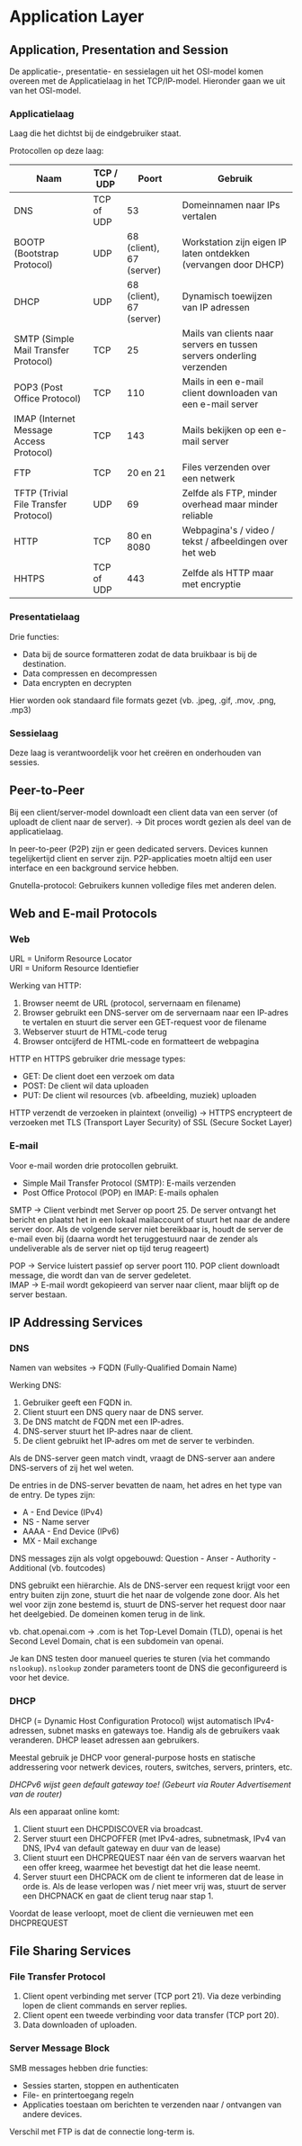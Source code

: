 # Application Layer

## Application, Presentation and Session

De applicatie-, presentatie- en sessielagen uit het OSI-model komen overeen met de Applicatielaag in het TCP/IP-model. Hieronder gaan we uit van het OSI-model.

### Applicatielaag

Laag die het dichtst bij de eindgebruiker staat.

Protocollen op deze laag:

| Naam                                    | TCP / UDP  | Poort                    | Gebruik                                                              |
| --------------------------------------- | ---------- | ------------------------ | -------------------------------------------------------------------- |
| DNS                                     | TCP of UDP | 53                       | Domeinnamen naar IPs vertalen                                        |
| BOOTP (Bootstrap Protocol)              | UDP        | 68 (client), 67 (server) | Workstation zijn eigen IP laten ontdekken (vervangen door DHCP)      |
| DHCP                                    | UDP        | 68 (client), 67 (server) | Dynamisch toewijzen van IP adressen                                  |
| SMTP (Simple Mail Transfer Protocol)    | TCP        | 25                       | Mails van clients naar servers en tussen servers onderling verzenden |
| POP3 (Post Office Protocol)             | TCP        | 110                      | Mails in een e-mail client downloaden van een e-mail server          |
| IMAP (Internet Message Access Protocol) | TCP        | 143                      | Mails bekijken op een e-mail server                                  |
| FTP                                     | TCP        | 20 en 21                 | Files verzenden over een netwerk                                     |
| TFTP (Trivial File Transfer Protocol)   | UDP        | 69                       | Zelfde als FTP, minder overhead maar minder reliable                 |
| HTTP                                    | TCP        | 80 en 8080               | Webpagina's / video / tekst / afbeeldingen over het web              |
| HHTPS                                   | TCP of UDP | 443                      | Zelfde als HTTP maar met encryptie                                   |

### Presentatielaag

Drie functies:

- Data bij de source formatteren zodat de data bruikbaar is bij de destination.
- Data compressen en decompressen
- Data encrypten en decrypten

Hier worden ook standaard file formats gezet (vb. .jpeg, .gif, .mov, .png, .mp3)

### Sessielaag

Deze laag is verantwoordelijk voor het creëren en onderhouden van sessies.

## Peer-to-Peer

Bij een client/server-model downloadt een client data van een server (of uploadt de client naar de server). -> Dit proces wordt gezien als deel van de applicatielaag.

In peer-to-peer (P2P) zijn er geen dedicated servers. Devices kunnen tegelijkertijd client en server zijn. P2P-applicaties moetn altijd een user interface en een background service hebben.

Gnutella-protocol: Gebruikers kunnen volledige files met anderen delen.

## Web and E-mail Protocols

### Web

URL = Uniform Resource Locator <br>
URI = Uniform Resource Identiefier

Werking van HTTP:

1. Browser neemt de URL (protocol, servernaam en filename)
2. Browser gebruikt een DNS-server om de servernaam naar een IP-adres te vertalen en stuurt die server een GET-request voor de filename
3. Webserver stuurt de HTML-code terug
4. Browser ontcijferd de HTML-code en formatteert de webpagina

HTTP en HTTPS gebruiker drie message types:

- GET: De client doet een verzoek om data
- POST: De client wil data uploaden
- PUT: De client wil resources (vb. afbeelding, muziek) uploaden

HTTP verzendt de verzoeken in plaintext (onveilig) -> HTTPS encrypteert de verzoeken met TLS (Transport Layer Security) of SSL (Secure Socket Layer)

### E-mail

Voor e-mail worden drie protocollen gebruikt.

- Simple Mail Transfer Protocol (SMTP): E-mails verzenden
- Post Office Protocol (POP) en IMAP: E-mails ophalen

SMTP -> Client verbindt met Server op poort 25. De server ontvangt het bericht en plaatst het in een lokaal mailaccount of stuurt het naar de andere server door. Als de volgende server niet bereikbaar is, houdt de server de e-mail even bij (daarna wordt het teruggestuurd naar de zender als undeliverable als de server niet op tijd terug reageert)

POP -> Service luistert passief op server poort 110. POP client downloadt message, die wordt dan van de server gedeletet. <br>
IMAP -> E-mail wordt gekopieerd van server naar client, maar blijft op de server bestaan.

## IP Addressing Services

### DNS

Namen van websites -> FQDN (Fully-Qualified Domain Name)

Werking DNS:

1. Gebruiker geeft een FQDN in.
2. Client stuurt een DNS query naar de DNS server.
3. De DNS matcht de FQDN met een IP-adres.
4. DNS-server stuurt het IP-adres naar de client.
5. De client gebruikt het IP-adres om met de server te verbinden.

Als de DNS-server geen match vindt, vraagt de DNS-server aan andere DNS-servers of zij het wel weten.

De entries in de DNS-server bevatten de naam, het adres en het type van de entry. De types zijn:

- A - End Device (IPv4)
- NS - Name server
- AAAA - End Device (IPv6)
- MX - Mail exchange

DNS messages zijn als volgt opgebouwd: Question - Anser - Authority - Additional (vb. foutcodes)

DNS gebruikt een hiërarchie. Als de DNS-server een request krijgt voor een entry buiten zijn zone, stuurt die het naar de volgende zone door. Als het wel voor zijn zone bestemd is, stuurt de DNS-server het request door naar het deelgebied. De domeinen komen terug in de link.

vb. chat.openai.com -> .com is het Top-Level Domain (TLD), openai is het Second Level Domain, chat is een subdomein van openai.

Je kan DNS testen door manueel queries te sturen (via het commando `nslookup`). `nslookup` zonder parameters toont de DNS die geconfigureerd is voor het device.

### DHCP

DHCP (= Dynamic Host Configuration Protocol) wijst automatisch IPv4-adressen, subnet masks en gateways toe. Handig als de gebruikers vaak veranderen. DHCP leaset adressen aan gebruikers.

Meestal gebruik je DHCP voor general-purpose hosts en statische addressering voor netwerk devices, routers, switches, servers, printers, etc.

_DHCPv6 wijst geen default gateway toe! (Gebeurt via Router Advertisement van de router)_

Als een apparaat online komt:

1. Client stuurt een DHCPDISCOVER via broadcast.
2. Server stuurt een DHCPOFFER (met IPv4-adres, subnetmask, IPv4 van DNS, IPv4 van default gateway en duur van de lease)
3. Client stuurt een DHCPREQUEST naar één van de servers waarvan het een offer kreeg, waarmee het bevestigt dat het die lease neemt.
4. Server stuurt een DHCPACK om de client te informeren dat de lease in orde is. Als de lease verlopen was / niet meer vrij was, stuurt de server een DHCPNACK en gaat de client terug naar stap 1.

Voordat de lease verloopt, moet de client die vernieuwen met een DHCPREQUEST

## File Sharing Services

### File Transfer Protocol

1. Client opent verbinding met server (TCP port 21). Via deze verbinding lopen de client commands en server replies.
2. Client opent een tweede verbinding voor data transfer (TCP port 20).
3. Data downloaden of uploaden.

### Server Message Block

SMB messages hebben drie functies:

- Sessies starten, stoppen en authenticaten
- File- en printertoegang regeln
- Applicaties toestaan om berichten te verzenden naar / ontvangen van andere devices.

Verschil met FTP is dat de connectie long-term is.
